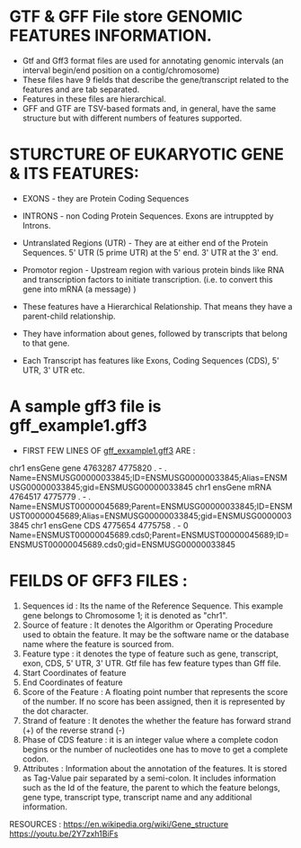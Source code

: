 # GTF & GFF File store GENOMIC FEATURES INFORMATION.
- Gtf and Gff3 format files are used for annotating genomic intervals (an interval begin/end position on a contig/chromosome)
- These files have 9 fields that describe the gene/transcript related to the features and are tab separated.
- Features in these files are hierarchical. 
- GFF and GTF are TSV-based formats and, in general, have the same structure but with different numbers of features supported.

# STURCTURE OF EUKARYOTIC GENE & ITS FEATURES:
 - EXONS - they are Protein Coding Sequences
 - INTRONS - non Coding Protein Sequences. Exons are intruppted by Introns.
 - Untranslated Regions (UTR) - They are at either end of the Protein Sequences. 5' UTR (5 prime UTR) at the 5' end. 3' UTR at the 3' end. 
 - Promotor region - Upstream region with various protein binds like RNA and transcription factors to initiate transcription. (i.e. to convert this gene into mRNA (a message) )  

 - These features have a Hierarchical Relationship. That means they have a parent-child relationship. 
 - They have information about genes, followed by transcripts that belong to that gene.
 - Each Transcript has features like Exons, Coding Sequences (CDS), 5' UTR, 3' UTR etc.
 
# A sample gff3 file is gff_example1.gff3 
- FIRST FEW LINES OF [gff_exxample1.gff3](./gff_example1.gff3) ARE : 

chr1	ensGene	gene	4763287	4775820	.	-	.	Name=ENSMUSG00000033845;ID=ENSMUSG00000033845;Alias=ENSMUSG00000033845;gid=ENSMUSG00000033845
chr1	ensGene	mRNA	4764517	4775779	.	-	.	Name=ENSMUST00000045689;Parent=ENSMUSG00000033845;ID=ENSMUST00000045689;Alias=ENSMUSG00000033845;gid=ENSMUSG00000033845
chr1	ensGene	CDS	4775654	4775758	.	-	0	Name=ENSMUST00000045689.cds0;Parent=ENSMUST00000045689;ID=ENSMUST00000045689.cds0;gid=ENSMUSG00000033845

# FEILDS OF GFF3 FILES :

1. Sequences id : Its the name of the Reference Sequence. This example gene belongs to Chromosome 1; it is denoted as "chr1". 
2. Source of feature : It denotes the Algorithm or Operating Procedure used to obtain the feature. It may be the software name or the database name where the feature is sourced from.
3. Feature type : it denotes the type of feature such as gene, transcript, exon, CDS, 5' UTR, 3' UTR. Gtf file has few feature types than Gff file.
4. Start Coordinates of feature
5. End Coordinates of feature
6. Score of the Feature : A floating point number that represents the score of the number. If no score has been assigned, then it is represented by the dot character.
7. Strand of feature : It denotes the whether the feature has forward strand (+) of the reverse strand (-)
8. Phase of CDS feature :  it is an integer value where a complete codon begins or the number of nucleotides one has to move to get a complete codon.
9. Attributes : Information about the annotation of the features. It is stored as Tag-Value pair separated by a semi-colon. It includes information such as the Id of the feature, the parent to which the feature belongs, gene type, transcript type, transcript name and any additional information.  

RESOURCES : 
https://en.wikipedia.org/wiki/Gene_structure
https://youtu.be/2Y7zxh1BiFs
